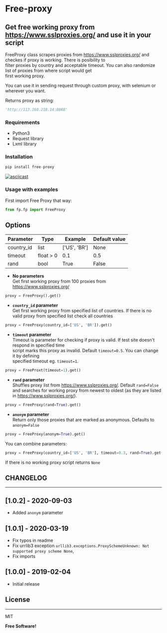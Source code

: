 # Free-proxy

## Get free working proxy from <https://www.sslproxies.org/> and use it in your script

FreeProxy class scrapes proxies from <https://www.sslproxies.org/> and checkes if proxy is working. There is posibility to  
filter proxies by country and acceptable timeout. You can also randomize list of proxies from where script would get  
first working proxy.

You can use it in sending request through custom proxy, with selenium or wherever you want.

Returns proxy as string:

```python
'http://113.160.218.14:8888'
```

### Requirements

- Python3
- Request library
- Lxml library

### Installation

```python
pip install free-proxy
```

[![asciicast](https://asciinema.org/a/Xolpn3eD2tyJl8Y8HE9zolgex.svg)](https://asciinema.org/a/Xolpn3eD2tyJl8Y8HE9zolgex)

### Usage with examples

First import Free Proxy that way:

```python
from fp.fp import FreeProxy
```

## Options

| Parameter  | Type      | Example      | Default value |
| ---------- | --------- | ------------ | ------------- |
| country_id | list      | ['US', 'BR'] | None          |
| timeout    | float > 0 | 0.1          | 0.5           |
| rand       | bool      | True         | False         |

- **No parameters**  
  Get first working proxy from 100 proxies from <https://www.sslproxies.org/>

```python
proxy = FreeProxy().get()
```

- **`country_id` parameter**  
  Get first working proxy from specified list of countries. If there is no valid proxy from specified list check all countries

```python
proxy = FreeProxy(country_id=['US', 'BR']).get()
```

- **`timeout` parameter**  
  Timeout is parameter for checking if proxy is valid. If test site doesn't respond in specified time  
  script marks this proxy as invalid. Default `timeout=0.5`. You can change it by defining  
  specified timeout eg. `timeout=1`.

```python
proxy = FreeProxt(timeout=1).get()
```

- **`rand` parameter**  
  Shuffles proxy list from <https://www.sslproxies.org/>. Default `rand=False` and searches for working proxy from newest
  to oldest (as they are listed in <https://www.sslproxies.org/>).

```python
proxy = FreeProxy(rand=True).get()
```

- **`anonym` parameter**  
  Return only those proxies that are marked as anonymous. Defaults to `anonym=False`

```python
proxy = FreeProxy(anonym=True).get()
```

You can combine parameters:

```python
proxy = FreeProxy(country_id=['US', 'BR'], timeout=0.3, rand=True).get()
```

If there is no working proxy script returns `None`

## CHANGELOG

---

## [1.0.2] - 2020-09-03

- Added `anonym` parameter

## [1.0.1] - 2020-03-19

- Fix typos in readme
- Fix urrlib3 exception `urllib3.exceptions.ProxySchemeUnknown: Not supported proxy scheme None`,
- Fix imports

## [1.0.0] - 2019-02-04

- Initial release

## License

---

MIT

**Free Software!**
